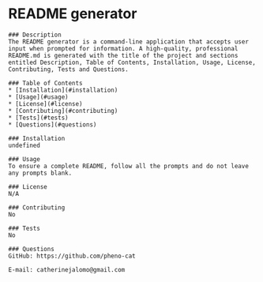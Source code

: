 # README generator
      
    ### Description
    The README generator is a command-line application that accepts user input when prompted for information. A high-quality, professional README.md is generated with the title of the project and sections entitled Description, Table of Contents, Installation, Usage, License, Contributing, Tests and Questions.

    ### Table of Contents
    * [Installation](#installation)
    * [Usage](#usage)
    * [License](#license)
    * [Contributing](#contributing)
    * [Tests](#tests)
    * [Questions](#questions)
    
    ### Installation
    undefined

    ### Usage
    To ensure a complete README, follow all the prompts and do not leave any prompts blank.

    ### License
    N/A

    ### Contributing
    No

    ### Tests
    No

    ### Questions
    GitHub: https://github.com/pheno-cat

    E-mail: catherinejalomo@gmail.com


    
